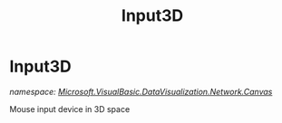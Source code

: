 ﻿---
title: Input3D
---

# Input3D
_namespace: [Microsoft.VisualBasic.DataVisualization.Network.Canvas](N-Microsoft.VisualBasic.DataVisualization.Network.Canvas.html)_

Mouse input device in 3D space




